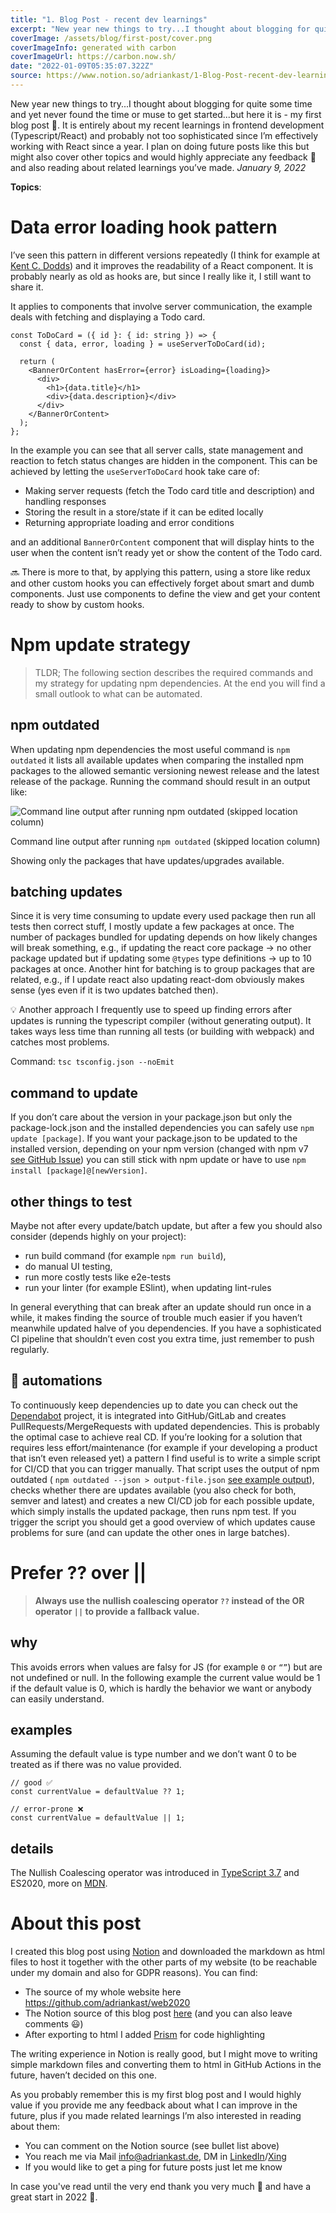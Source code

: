 ```yaml
---
title: "1. Blog Post - recent dev learnings"
excerpt: "New year new things to try...I thought about blogging for quite some time and yet never found the time or muse to get started...but here it is - my first blog post 🎉. It is entirely about my recent learnings in frontend development (Typescript/React) and probably not too sophisticated since I’m effectively working with React since a year. I plan on doing future posts like this but might also cover other topics and would highly appreciate any feedback 🙏 and also reading about related learnings you’ve made."
coverImage: /assets/blog/first-post/cover.png
coverImageInfo: generated with carbon
coverImageUrl: https://carbon.now.sh/
date: "2022-01-09T05:35:07.322Z"
source: https://www.notion.so/adriankast/1-Blog-Post-recent-dev-learnings-6e102dedf604410898278be45274659c
---
```


New year new things to try...I thought about blogging for quite some time and yet never found the time or muse to get started...but here it is - my first blog post 🎉. It is entirely about my recent learnings in frontend development (Typescript/React) and probably not too sophisticated since I’m effectively working with React since a year. I plan on doing future posts like this but might also cover other topics and would highly appreciate any feedback 🙏 and also reading about related learnings you’ve made. _January 9, 2022_

**Topics**:

# Data error loading hook pattern

I’ve seen this pattern in different versions repeatedly (I think for example at [Kent C. Dodds](https://twitter.com/kentcdodds)) and it improves the readability of a React component. It is probably nearly as old as hooks are, but since I really like it, I still want to share it.

It applies to components that involve server communication, the example deals with fetching and displaying a Todo card.

```tsx
const ToDoCard = ({ id }: { id: string }) => {
  const { data, error, loading } = useServerToDoCard(id);

  return (
    <BannerOrContent hasError={error} isLoading={loading}>
      <div>
        <h1>{data.title}</h1>
        <div>{data.description}</div>
      </div>
    </BannerOrContent>
  );
};
```

In the example you can see that all server calls, state management and reaction to fetch status changes are hidden in the component. This can be achieved by letting the `useServerToDoCard` hook take care of:

- Making server requests (fetch the Todo card title and description) and handling responses
- Storing the result in a store/state if it can be edited locally
- Returning appropriate loading and error conditions

and an additional `BannerOrContent` component that will display hints to the user when the content isn’t ready yet or show the content of the Todo card.

<aside>
🔜 There is more to that, by applying this pattern, using a store like redux and other custom hooks you can effectively forget about smart and dumb components. Just use components to define the view and get your content ready to show by custom hooks.

</aside>

# Npm update strategy

> TLDR; The following section describes the required commands and my strategy for updating npm dependencies. At the end you will find a small outlook to what can be automated.

## npm outdated

When updating npm dependencies the most useful command is `npm outdated` it lists all available updates when comparing the installed npm packages to the allowed semantic versioning newest release and the latest release of the package. Running the command should result in an output like:

![Command line output after running `npm outdated` (skipped location column)](/assets/blog/first-post/Untitled.png)

Command line output after running `npm outdated` (skipped location column)

Showing only the packages that have updates/upgrades available.

## batching updates

Since it is very time consuming to update every used package then run all tests then correct stuff, I mostly update a few packages at once. The number of packages bundled for updating depends on how likely changes will break something, e.g., if updating the react core package → no other package updated but if updating some `@types` type definitions → up to 10 packages at once. Another hint for batching is to group packages that are related, e.g., if I update react also updating react-dom obviously makes sense (yes even if it is two updates batched then).

<aside>
💡 Another approach I frequently use to speed up finding errors after updates is running the typescript compiler (without generating output). It takes ways less time than running all tests (or building with webpack) and catches most problems.

Command: `tsc tsconfig.json --noEmit`

</aside>

## command to update

If you don’t care about the version in your package.json but only the package-lock.json and the installed dependencies you can safely use `npm update [package]`. If you want your package.json to be updated to the installed version, depending on your npm version (changed with npm v7 [see GitHub Issue](https://github.com/npm/cli/issues/2704)) you can still stick with npm update or have to use `npm install [package]@[newVersion]`.

## other things to test

Maybe not after every update/batch update, but after a few you should also consider (depends highly on your project):

- run build command (for example `npm run build`),
- do manual UI testing,
- run more costly tests like e2e-tests
- run your linter (for example ESlint), when updating lint-rules

In general everything that can break after an update should run once in a while, it makes finding the source of trouble much easier if you haven’t meanwhile updated halve of you dependencies. If you have a sophisticated CI pipeline that shouldn’t even cost you extra time, just remember to push regularly.

## 🤖 automations

To continuously keep dependencies up to date you can check out the [Dependabot](https://github.com/dependabot/dependabot-core) project, it is integrated into GitHub/GitLab and creates PullRequests/MergeRequests with updated dependencies. This is probably the optimal case to achieve real CD. If you’re looking for a solution that requires less effort/maintenance (for example if your developing a product that isn’t even released yet) a pattern I find useful is to write a simple script for CI/CD that you can trigger manually. That script uses the output of npm outdated ( `npm outdated --json > output-file.json` [see example output](https://gist.github.com/adriankast/da642549df400a7a4e843cc4f5e280d3)), checks whether there are updates available (you also check for both, semver and latest) and creates a new CI/CD job for each possible update, which simply installs the updated package, then runs npm test. If you trigger the script you should get a good overview of which updates cause problems for sure (and can update the other ones in large batches).

# Prefer ?? over ||

> **Always use the nullish coalescing operator `??` instead of the OR operator `||` to provide a fallback value.**

## why

This avoids errors when values are falsy for JS (for example `0` or `“”`) but are not undefined or null. In the following example the current value would be 1 if the default value is 0, which is hardly the behavior we want or anybody can easily understand.

## examples

Assuming the default value is type number and we don’t want 0 to be treated as if there was no value provided.

```tsx
// good ✅
const currentValue = defaultValue ?? 1;

// error-prone ❌
const currentValue = defaultValue || 1;
```

## details

The Nullish Coalescing operator was introduced in [TypeScript 3.7](https://www.typescriptlang.org/docs/handbook/release-notes/typescript-3-7.html#nullish-coalescing) and ES2020, more on [MDN](https://developer.mozilla.org/en-US/docs/Web/JavaScript/Reference/Operators/Nullish_coalescing_operator).

# About this post

I created this blog post using [Notion](https://www.notion.so/) and downloaded the markdown as html files to host it together with the other parts of my website (to be reachable under my domain and also for GDPR reasons). You can find:

- The source of my whole website here https://github.com/adriankast/web2020
- The Notion source of this blog post [here](https://www.notion.so/1-Blog-Post-recent-dev-learnings-6e102dedf604410898278be45274659c) (and you can also leave comments 😃)
- After exporting to html I added [Prism](https://prismjs.com/) for code highlighting

The writing experience in Notion is really good, but I might move to writing simple markdown files and converting them to html in GitHub Actions in the future, haven’t decided on this one.

As you probably remember this is my first blog post and I would highly value if you provide me any feedback about what I can improve in the future, plus if you made related learnings I’m also interested in reading about them:

- You can comment on the Notion source (see bullet list above)
- You reach me via Mail [info@adriankast.de](mailto:info@adriankast.de), DM in [LinkedIn](https://www.linkedin.com/in/adriankast/)/[Xing](https://www.xing.com/profile/Adrian_Kast2/cv)
- If you would like to get a ping for future posts just let me know

In case you've read until the very end thank you very much 🤗 and have a great start in 2022 🚀.

